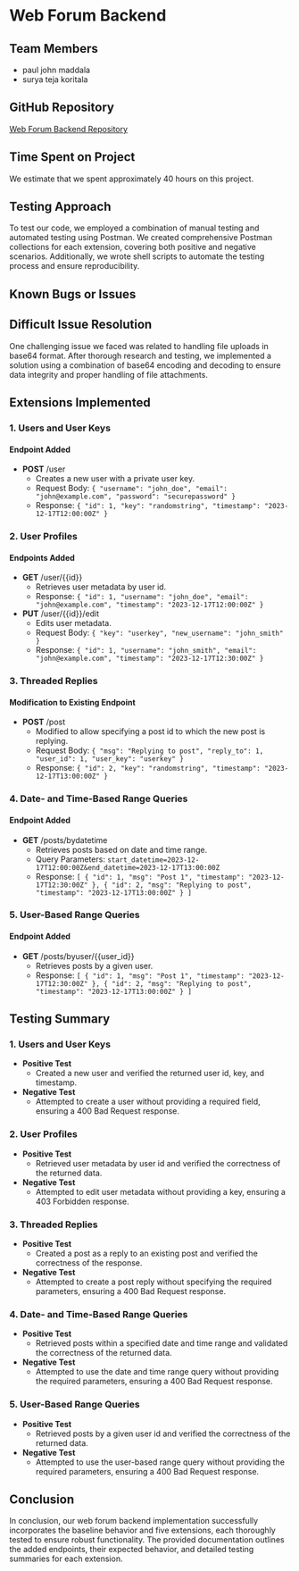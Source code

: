 # Web Forum Backend

## Team Members
- paul john maddala
- surya teja koritala


## GitHub Repository
[Web Forum Backend Repository](https://github.com/your-username/web-forum-backend)

## Time Spent on Project
We estimate that we spent approximately 40 hours on this project.

## Testing Approach
To test our code, we employed a combination of manual testing and automated testing using Postman. We created comprehensive Postman collections for each extension, covering both positive and negative scenarios. Additionally, we wrote shell scripts to automate the testing process and ensure reproducibility.

## Known Bugs or Issues


## Difficult Issue Resolution
One challenging issue we faced was related to handling file uploads in base64 format. After thorough research and testing, we implemented a solution using a combination of base64 encoding and decoding to ensure data integrity and proper handling of file attachments.

## Extensions Implemented

### 1. Users and User Keys
#### Endpoint Added
- **POST** /user
  - Creates a new user with a private user key.
  - Request Body: `{ "username": "john_doe", "email": "john@example.com", "password": "securepassword" }`
  - Response: `{ "id": 1, "key": "randomstring", "timestamp": "2023-12-17T12:00:00Z" }`

### 2. User Profiles
#### Endpoints Added
- **GET** /user/{{id}}
  - Retrieves user metadata by user id.
  - Response: `{ "id": 1, "username": "john_doe", "email": "john@example.com", "timestamp": "2023-12-17T12:00:00Z" }`
- **PUT** /user/{{id}}/edit
  - Edits user metadata.
  - Request Body: `{ "key": "userkey", "new_username": "john_smith" }`
  - Response: `{ "id": 1, "username": "john_smith", "email": "john@example.com", "timestamp": "2023-12-17T12:30:00Z" }`

### 3. Threaded Replies
#### Modification to Existing Endpoint
- **POST** /post
  - Modified to allow specifying a post id to which the new post is replying.
  - Request Body: `{ "msg": "Replying to post", "reply_to": 1, "user_id": 1, "user_key": "userkey" }`
  - Response: `{ "id": 2, "key": "randomstring", "timestamp": "2023-12-17T13:00:00Z" }`

### 4. Date- and Time-Based Range Queries
#### Endpoint Added
- **GET** /posts/bydatetime
  - Retrieves posts based on date and time range.
  - Query Parameters: `start_datetime=2023-12-17T12:00:00Z&end_datetime=2023-12-17T13:00:00Z`
  - Response: `[ { "id": 1, "msg": "Post 1", "timestamp": "2023-12-17T12:30:00Z" }, { "id": 2, "msg": "Replying to post", "timestamp": "2023-12-17T13:00:00Z" } ]`

### 5. User-Based Range Queries
#### Endpoint Added
- **GET** /posts/byuser/{{user_id}}
  - Retrieves posts by a given user.
  - Response: `[ { "id": 1, "msg": "Post 1", "timestamp": "2023-12-17T12:30:00Z" }, { "id": 2, "msg": "Replying to post", "timestamp": "2023-12-17T13:00:00Z" } ]`

## Testing Summary

### 1. Users and User Keys
- **Positive Test**
  - Created a new user and verified the returned user id, key, and timestamp.
- **Negative Test**
  - Attempted to create a user without providing a required field, ensuring a 400 Bad Request response.

### 2. User Profiles
- **Positive Test**
  - Retrieved user metadata by user id and verified the correctness of the returned data.
- **Negative Test**
  - Attempted to edit user metadata without providing a key, ensuring a 403 Forbidden response.

### 3. Threaded Replies
- **Positive Test**
  - Created a post as a reply to an existing post and verified the correctness of the response.
- **Negative Test**
  - Attempted to create a post reply without specifying the required parameters, ensuring a 400 Bad Request response.

### 4. Date- and Time-Based Range Queries
- **Positive Test**
  - Retrieved posts within a specified date and time range and validated the correctness of the returned data.
- **Negative Test**
  - Attempted to use the date and time range query without providing the required parameters, ensuring a 400 Bad Request response.

### 5. User-Based Range Queries
- **Positive Test**
  - Retrieved posts by a given user id and verified the correctness of the returned data.
- **Negative Test**
  - Attempted to use the user-based range query without providing the required parameters, ensuring a 400 Bad Request response.

## Conclusion
In conclusion, our web forum backend implementation successfully incorporates the baseline behavior and five extensions, each thoroughly tested to ensure robust functionality. The provided documentation outlines the added endpoints, their expected behavior, and detailed testing summaries for each extension.
